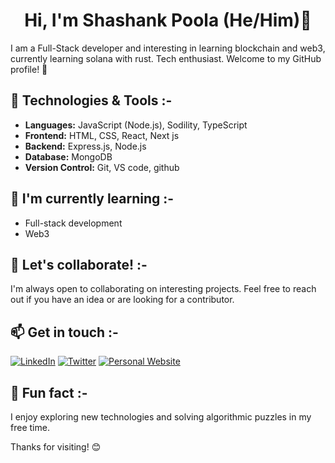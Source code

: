 <div align="center">

#  Hi, I'm Shashank Poola (He/Him)👋
</div>

I am a Full-Stack developer and interesting in learning blockchain and web3, currently learning solana with rust. Tech enthusiast. Welcome to my GitHub profile! 🚀

## 🔧 Technologies & Tools :-

- **Languages:** JavaScript (Node.js), Sodility, TypeScript
- **Frontend:** HTML, CSS, React, Next js
- **Backend:** Express.js, Node.js
- **Database:** MongoDB
- **Version Control:** Git, VS code, github

## 🌱 I'm currently learning :-

- Full-stack development
- Web3

## 👯 Let's collaborate! :-

I'm always open to collaborating on interesting projects. Feel free to reach out if you have an idea or are looking for a contributor.

## 📫 Get in touch :-

[![LinkedIn](https://img.shields.io/badge/LinkedIn-Connect-blue?style=social&logo=linkedin)](https://www.linkedin.com/in/shashank-poola/)
[![Twitter](https://img.shields.io/badge/Twitter-Follow-blue?style=social&logo=twitter)](https://x.com/shashankpoola)
[![Personal Website](https://img.shields.io/badge/Website-Visit-green?style=social&logo=google-chrome)](https://www.shasha.ink)

## 🌟 Fun fact :-

I enjoy exploring new technologies and solving algorithmic puzzles in my free time.

Thanks for visiting! 😊

</div>


